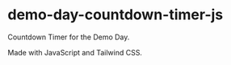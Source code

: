 # demo-day-countdown-timer-js

Countdown Timer for the Demo Day.

Made with JavaScript and Tailwind CSS.
